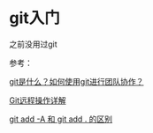 # git入门

之前没用过git

参考：

[git是什么？如何使用git进行团队协作？](http://blog.csdn.net/yzzst/article/details/51694812)

[Git远程操作详解](http://www.ruanyifeng.com/blog/2014/06/git_remote.html)

[git add -A 和 git add . 的区别](http://www.cnblogs.com/skura23/p/5859243.html)

